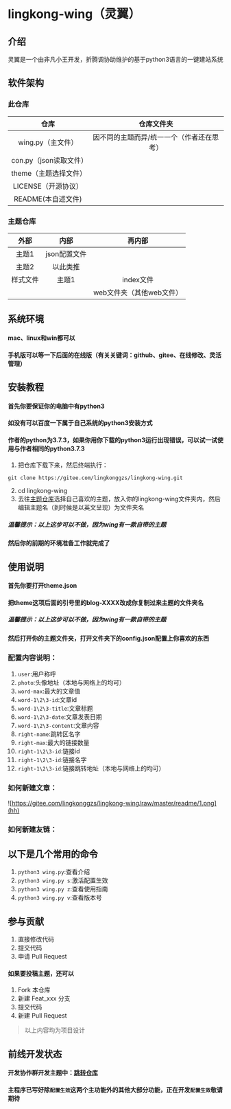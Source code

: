 # lingkong-wing（灵翼）

## 介绍
灵翼是一个由非凡小王开发，折腾调协助维护的基于python3语言的一键建站系统

## 软件架构

### 此仓库
| 仓库   	 |    仓库文件夹	 |
| :--: 	| :--:	 |
| wing.py（主文件） 	| 因不同的主题而异/统一一个（作者还在思考） 	 |
| con.py（json读取文件） 	|  	 |
| theme（主题选择文件） 	|  	 |
| LICENSE（开源协议） 	|  	 |
| README(本自述文件) 	|  	 |
### 主题仓库
|   外部  |    内部   |  再内部 |
| :--: 	    | :--:	  |:--:	  |
| 主题1 	| json配置文件 	 |     |
| 主题2 	| 以此类推 	|       |
| 样式文件 	| 主题1 	|   index文件   |
|      |        |    web文件夹（其他web文件）   |



## 系统环境
#### mac、linux和win都可以
#### 手机版可以等一下后面的在线版（有关关键词：github、gitee、在线修改、灵活管理）

## 安装教程
#### 首先你要保证你的电脑中有python3
#### 如没有可以百度一下属于自己系统的python3安装方式
#### 作者的python为3.7.3，如果你用你下载的python3运行出现错误，可以试一试使用与作者相同的python3.7.3
1. 把仓库下载下来，然后终端执行：
```
git clone https://gitee.com/lingkonggzs/lingkong-wing.git
```
2.  cd lingkong-wing
3.  去往[主题仓库](https://gitee.com/lingkonggzs/lingkong-wing-theme.git)选择自己喜欢的主题，放入你的lingkong-wing文件夹内，然后编辑主题名（到时候是以英文呈现）为文件夹名
##### 温馨提示：以上这步可以不做，因为wing有一款自带的主题

#### 然后你的前期的环境准备工作就完成了

## 使用说明
#### 首先你要打开theme.json
#### 把theme这项后面的引号里的blog-XXXX改成你复制过来主题的文件夹名
##### 温馨提示：以上这步可以不做，因为wing有一款自带的主题
#### 然后打开你的主题文件夹，打开文件夹下的config.json配置上你喜欢的东西
### 配置内容说明：
1. `user`:用户称呼
2. `photo`:头像地址（本地与网络上的均可）
2. `word-max`:最大的文章值
2. `word-1\2\3-id`:文章id
2. `word-1\2\3-title`:文章标题
2. `word-1\2\3-date`:文章发表日期
2. `word-1\2\3-content`:文章内容
2. `right-name`:跳转区名字
2. `right-max`:最大的链接数量
2. `right-1\2\3-id`:链接id
2. `right-1\2\3-id`:链接名字
2. `right-1\2\3-id`:链接跳转地址（本地与网络上的均可）

### 如何新建文章：
![https://gitee.com/lingkonggzs/lingkong-wing/raw/master/readme/1.png](hh)
### 如何新建友链：


## 以下是几个常用的命令
1.  `python3 wing.py`:查看介绍
2.  `python3 wing.py s`:激活配置生效
3.  `python3 wing.py z`:查看使用指南
3.  `python3 wing.py v`:查看版本号


## 参与贡献

1.  直接修改代码
2.  提交代码
3.  申请 Pull Request
#### 如果要投稿主题，还可以
1.  Fork 本仓库
2.  新建 Feat_xxx 分支
3.  提交代码
4.  新建 Pull Request

> 以上内容均为项目设计


## 前线开发状态

#### 开发协作群开发主题中：[跳转仓库](https://gitee.com/lingkonggzs/lingkong-wing-theme.git)

#### 主程序已写好除`配置生效`这两个主功能外的其他大部分功能，正在开发`配置生效`敬请期待